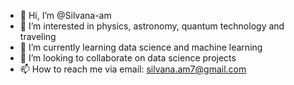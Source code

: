 - 👋 Hi, I’m @Silvana-am
- 👀 I’m interested in physics, astronomy, quantum technology and traveling
- 🌱 I’m currently learning data science and machine learning
- 💞️ I’m looking to collaborate on data science projects 
- 📫 How to reach me via email: silvana.am7@gmail.com 

<!---
Silvana-am/Silvana-am is a ✨ special ✨ repository because its `README.md` (this file) appears on your GitHub profile.
You can click the Preview link to take a look at your changes.
--->
